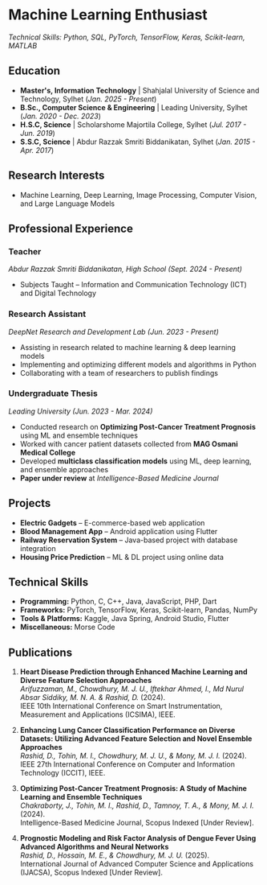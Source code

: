 # Machine Learning Enthusiast  
*Technical Skills: Python, SQL, PyTorch, TensorFlow, Keras, Scikit-learn, MATLAB*  

## Education  
- **Master's, Information Technology** | Shahjalal University of Science and Technology, Sylhet (_Jan. 2025 - Present_)  
- **B.Sc., Computer Science & Engineering** | Leading University, Sylhet (_Jan. 2020 - Dec. 2023_)  
- **H.S.C, Science** | Scholarshome Majortila College, Sylhet (_Jul. 2017 - Jun. 2019_)  
- **S.S.C, Science** | Abdur Razzak Smriti Biddanikatan, Sylhet (_Jan. 2015 - Apr. 2017_)  

## Research Interests  
- Machine Learning, Deep Learning, Image Processing, Computer Vision, and Large Language Models  

## Professional Experience  
### **Teacher**  
*Abdur Razzak Smriti Biddanikatan, High School (_Sept. 2024 - Present_)*  
- Subjects Taught – Information and Communication Technology (ICT) and Digital Technology  

### **Research Assistant**  
*DeepNet Research and Development Lab (_Jun. 2023 - Present_)*  
- Assisting in research related to machine learning & deep learning models  
- Implementing and optimizing different models and algorithms in Python  
- Collaborating with a team of researchers to publish findings  

### **Undergraduate Thesis**  
*Leading University (_Jun. 2023 - Mar. 2024_)*  
- Conducted research on **Optimizing Post-Cancer Treatment Prognosis** using ML and ensemble techniques  
- Worked with cancer patient datasets collected from **MAG Osmani Medical College**  
- Developed **multiclass classification models** using ML, deep learning, and ensemble approaches  
- **Paper under review** at *Intelligence-Based Medicine Journal*  

## Projects  
- **Electric Gadgets** – E-commerce-based web application  
- **Blood Management App** – Android application using Flutter  
- **Railway Reservation System** – Java-based project with database integration  
- **Housing Price Prediction** – ML & DL project using online data  

## Technical Skills  
- **Programming:** Python, C, C++, Java, JavaScript, PHP, Dart  
- **Frameworks:** PyTorch, TensorFlow, Keras, Scikit-learn, Pandas, NumPy  
- **Tools & Platforms:** Kaggle, Java Spring, Android Studio, Flutter  
- **Miscellaneous:** Morse Code  

## Publications  
1. **Heart Disease Prediction through Enhanced Machine Learning and Diverse Feature Selection Approaches**  
   _Arifuzzaman, M., Chowdhury, M. J. U., Iftekhar Ahmed, I., Md Nurul Absar Siddiky, M. N. A. & Rashid, D._ (2024).  
   IEEE 10th International Conference on Smart Instrumentation, Measurement and Applications (ICSIMA), IEEE.  

2. **Enhancing Lung Cancer Classification Performance on Diverse Datasets: Utilizing Advanced Feature Selection and Novel Ensemble Approaches**  
   _Rashid, D., Tohin, M. I., Chowdhury, M. J. U., & Mony, M. J. I._ (2024).  
   IEEE 27th International Conference on Computer and Information Technology (ICCIT), IEEE.  

3. **Optimizing Post-Cancer Treatment Prognosis: A Study of Machine Learning and Ensemble Techniques**  
   _Chakraborty, J., Tohin, M. I., Rashid, D., Tamnoy, T. A., & Mony, M. J. I._ (2024).  
   Intelligence-Based Medicine Journal, Scopus Indexed [Under Review].  

4. **Prognostic Modeling and Risk Factor Analysis of Dengue Fever Using Advanced Algorithms and Neural Networks**  
   _Rashid, D., Hossain, M. E., & Chowdhury, M. J. U._ (2025).  
   International Journal of Advanced Computer Science and Applications (IJACSA), Scopus Indexed [Under Review].  
